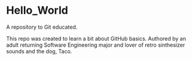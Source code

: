 # Hello_World
A repository to Git educated. 

This repo was created to learn a bit about GitHub basics. Authored by an adult returning Software Engineering major and lover of retro sinthesizer sounds and the dog, Taco.
